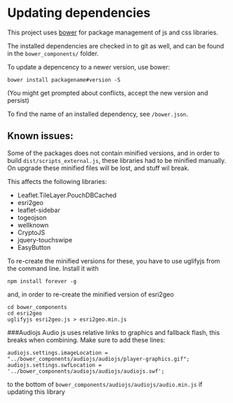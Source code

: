 
Updating dependencies
=====================

This project uses [bower][bower] for package management of js and css libraries.

The installed dependencies are checked in to git as well, and can be found in
the ```bower_components/``` folder.

To update a depencency to a newer version, use bower:

    bower install packagename#version -S

(You might get prompted about conflicts, accept the new version and persist)


To find the name of an installed dependency, see ```/bower.json```.

Known issues:
-------------
Some of the packages does not contain minified versions, and in order to build
```dist/scripts_external.js```, these libraries had to be minified manually.
On upgrade these minified files will be lost, and stuff wil break.

This affects the following libraries:

- Leaflet.TileLayer.PouchDBCached
- esri2geo
- leaflet-sidebar
- togeojson
- wellknown
- CryptoJS
- jquery-touchswipe
- EasyButton

To re-create the minified versions for these, you have to use uglifyjs from the 
command line. Install it with

    npm install forever -g

and, in order to re-create the minified version of esri2geo

    cd bower_components
    cd esri2geo
    uglifyjs esri2geo.js > esri2geo.min.js


###Audiojs
Audio js uses relative links to graphics and fallback flash, this breaks when
combining. Make sure to add these lines:

    audiojs.settings.imageLocation = "../bower_components/audiojs/audiojs/player-graphics.gif";
    audiojs.settings.swfLocation = '../bower_components/audiojs/audiojs/audiojs.swf';

to the bottom of ```bower_components/audiojs/audiojs/audio.min.js``` if updating this library

[bower]: http://bower.io
